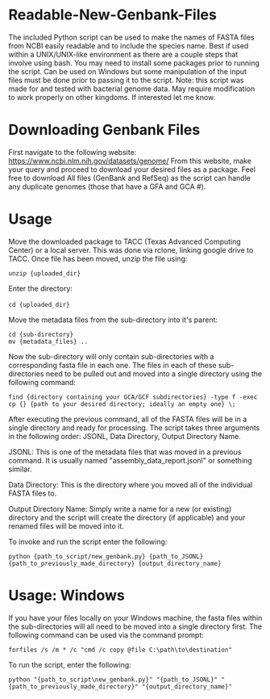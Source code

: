 # Readable-New-Genbank-Files
The included Python script can be used to make the names of FASTA files from NCBI easily readable and to include the species name. Best if used within a UNIX/UNIX-like environment as there are a couple steps that involve using bash. You may need to install some packages prior to running the script. Can be used on Windows but some manipulation of the input files must be done prior to passing it to the script. Note: this script was made for and tested with bacterial genome data. May require modification to work properly on other kingdoms. If interested let me know. 

# Downloading Genbank Files
First navigate to the following website: https://www.ncbi.nlm.nih.gov/datasets/genome/ 
From this website, make your query and proceed to download your desired files as a package. Feel free to download All files (GenBank and RefSeq) as the script can handle any duplicate genomes (those that have a GFA and GCA #). 

# Usage 
Move the downloaded package to TACC (Texas Advanced Computing Center) or a local server. This was done via rclone, linking google drive to TACC. 
Once file has been moved, unzip the file using: 

`unzip {uploaded_dir}`

Enter the directory: <br />  
`cd {uploaded_dir}`  <br /> 
                                            
Move the metadata files from the sub-directory into it's parent:  

`cd {sub-directory}`  
`mv {metadata_files} ..`

Now the sub-directory will only contain sub-directories with a corresponding fasta file in each one. The files in each of these sub-directories need to be pulled out and moved into a single directory using the following command: 

`find {directory containing your GCA/GCF subdirectories} -type f -exec cp {} {path to your desired directory; ideally an empty one} \;`

After executing the previous command, all of the FASTA files will be in a single directory and ready for processing. 
The script takes three arguments in the following order: JSONL, Data Directory, Output Directory Name. 

JSONL: This is one of the metadata files that was moved in a previous command. It is usually named "assembly_data_report.jsonl" or something similar. 

Data Directory: This is the directory where you moved all of the individual FASTA files to. 

Output Directory Name: Simply write a name for a new (or existing) directory and the script will create the directory (if applicable) and your renamed files will be moved into it.

To invoke and run the script enter the following:  

`python {path_to_script/new_genbank.py} {path_to_JSONL} {path_to_previously_made_directory} {output_directory_name}`

# Usage: Windows
If you have your files locally on your Windows machine, the fasta files within the sub-directories will all need to be moved into a single directory first. 
The following command can be used via the command prompt:  

`forfiles /s /m * /c "cmd /c copy @file C:\path\to\destination"`

To run the script, enter the following: 

`python "{path_to_script\new_genbank.py}" "{path_to_JSONL}" "{path_to_previously_made_directory}" "{output_directory_name}"`
